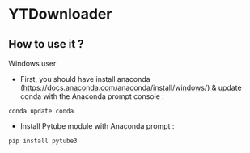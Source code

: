 # YTDownloader

## How to use it ?
Windows user
+ First, you should have install anaconda (https://docs.anaconda.com/anaconda/install/windows/) & update conda with the Anaconda prompt console :
```
conda update conda
```
+ Install Pytube module with Anaconda prompt :
```
pip install pytube3
```
